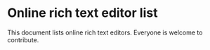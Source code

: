 # Online rich text editor list
This document lists online rich text editors. Everyone is welcome to contribute.
